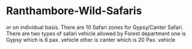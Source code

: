 # Ranthambore-Wild-Safaris
or on individual basis. There are 10 Safari zones for Gypsy/Canter Safari. There are two types of safari vehicle allowed by Forest department one is Gypsy which is 6 pax. vehicle other is canter which is 20 Pax. vehicle
